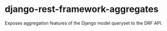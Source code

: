 # django-rest-framework-aggregates
Exposes aggregation features of the Django model queryset to the DRF API.
